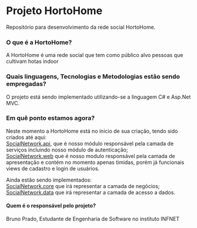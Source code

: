 # Projeto HortoHome

Repositório para desenvolvimento da rede social HortoHome.


### O que é a HortoHome?

A HortoHome é uma rede social que tem como público alvo pessoas que cultivam hotas indoor


### Quais linguagens, Tecnologias e Metodologias estão sendo empregadas?

O projeto está sendo implementado utilizando-se a linguagem C# e Asp.Net MVC. 


### Em quê ponto estamos agora?

Neste momento a HortoHome está no inicio de sua criação, tendo sido criados até aqui:   
[SocialNetwork.api](https://github.com/brunovitorprado/RedeSocial/tree/master/SocialNetwork.api), que é nosso módulo responsável pela camada de serviços incluindo nosso módulo de autenticação;   
[SocialNetwork.web](https://github.com/brunovitorprado/RedeSocial/tree/master/SocialNetwork.web) que é nosso modulo responsável pela camada de apresentação e contém no momento apenas timidas, porém já funcionais views de cadastro e login de usuários.  

Ainda estão sendo implementados:  
[SocialNetwork.core](https://github.com/brunovitorprado/RedeSocial/tree/master/SocialNetwork.core) que irá representar a camada de negócios;  
[SocialNetwork.data](https://github.com/brunovitorprado/RedeSocial/tree/master/SocialNetwork.data) que irá representar a camada de acesso a dados.  


#### Quem é o responsável pelo projeto?
Bruno Prado, Estudante de Engenharia de Software no instituto INFNET